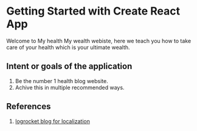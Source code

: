 # Getting Started with Create React App

Welcome to My health My wealth webiste, here we teach you how to take care of your health which is your ultimate wealth.

## Intent or goals of the application

1. Be the number 1 health blog website.
2. Achive this in multiple recommended ways.

## References

1. [logrocket blog for localization](https://blog.logrocket.com/react-intl-internationalize-your-react-apps/)
